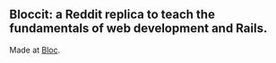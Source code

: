  ## Bloccit: a Reddit replica to teach the fundamentals of web development and Rails.
 
 Made at [Bloc](http://bloc.io).
